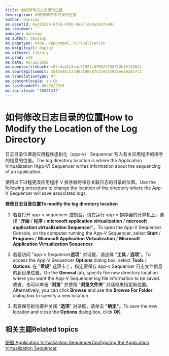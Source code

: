 ```yaml
---
title: 如何修改日志目录的位置
description: 如何修改日志目录的位置
author: dansimp
ms.assetid: 8e222d29-6f58-43bb-9ea7-da9a2ebfa48c
ms.reviewer: ''
manager: dansimp
ms.author: dansimp
ms.pagetype: mdop, appcompat, virtualization
ms.mktglfcycl: deploy
ms.sitesec: library
ms.prod: w10
ms.date: 06/16/2016
ms.openlocfilehash: c9fcda41c8aac9192fc070523738512b15142024
ms.sourcegitcommit: 354664bc527d93f80687cd2eba70d1eea024c7c3
ms.translationtype: MT
ms.contentlocale: zh-CN
ms.lasthandoff: 06/26/2020
ms.locfileid: "10801247"
---
```

# <span data-ttu-id="a1167-103">如何修改日志目录的位置</span><span class="sxs-lookup"><span data-stu-id="a1167-103">How to Modify the Location of the Log Directory</span></span>


<span data-ttu-id="a1167-104">日志目录位置是应用程序虚拟化（app-v） Sequencer 写入有关应用程序的排序的信息的位置。</span><span class="sxs-lookup"><span data-stu-id="a1167-104">The log directory location is where the Application Virtualization (App-V) Sequencer writes information about the sequencing of an application.</span></span>

<span data-ttu-id="a1167-105">使用以下过程更改应用程序 V 排序器将保存关联日志的目录的位置。</span><span class="sxs-lookup"><span data-stu-id="a1167-105">Use the following procedure to change the location of the directory where the App-V Sequencer will save associated logs.</span></span>

**<span data-ttu-id="a1167-106">修改日志目录位置</span><span class="sxs-lookup"><span data-stu-id="a1167-106">To modify the log directory location</span></span>**

1.  <span data-ttu-id="a1167-107">若要打开 app-v sequencer 控制台，请在运行 app-v 排序器的计算机上，选择 "**开始**  /  **程序**  /  **microsoft application virtualization**  /  **microsoft application virtualization Sequencer**"。</span><span class="sxs-lookup"><span data-stu-id="a1167-107">To open the App-V Sequencer Console, on the computer running the App-V Sequencer, select **Start** / **Programs** / **Microsoft Application Virtualization** / **Microsoft Application Virtualization Sequencer**.</span></span>

2.  <span data-ttu-id="a1167-108">若要访问 "app-v Sequencer**选项**" 对话框，请选择 "**工具**  /  **选项**"。</span><span class="sxs-lookup"><span data-stu-id="a1167-108">To access the App-V Sequencer **Options** dialog box, select **Tools** / **Options**.</span></span> <span data-ttu-id="a1167-109">在 "**常规**" 选项卡上，指定要保存 app-v Sequencer 日志文件信息的新目录位置。</span><span class="sxs-lookup"><span data-stu-id="a1167-109">On the **General** tab, specify the new directory location where you want the App-V Sequencer log file information to be saved.</span></span> <span data-ttu-id="a1167-110">或者，也可以单击 "**浏览**" 并使用 "**浏览文件夹**" 对话框来指定新位置。</span><span class="sxs-lookup"><span data-stu-id="a1167-110">Alternatively, you can click **Browse** and use the **Browse For Folder** dialog box to specify a new location.</span></span>

3.  <span data-ttu-id="a1167-111">若要保存新位置并关闭 "**选项**" 对话框，请单击 **"确定"**。</span><span class="sxs-lookup"><span data-stu-id="a1167-111">To save the new location and close the **Options** dialog box, click **OK**.</span></span>

## <span data-ttu-id="a1167-112">相关主题</span><span class="sxs-lookup"><span data-stu-id="a1167-112">Related topics</span></span>


[<span data-ttu-id="a1167-113">配置 Application Virtualization Sequencer</span><span class="sxs-lookup"><span data-stu-id="a1167-113">Configuring the Application Virtualization Sequencer</span></span>](configuring-the-application-virtualization-sequencer.md)

 

 





